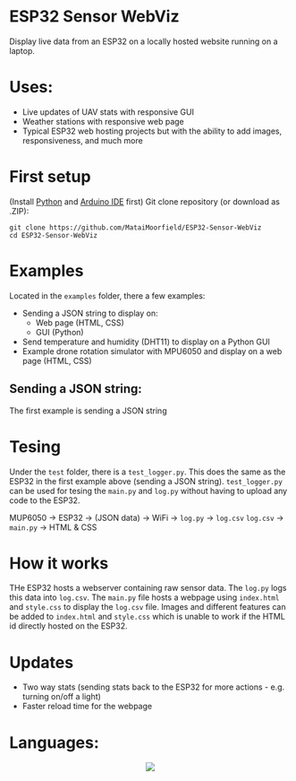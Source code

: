 # ESP32 Sensor WebViz
Display live data from an ESP32 on a locally hosted website running on a laptop. 

# Uses:
- Live updates of UAV stats with responsive GUI
- Weather stations with responsive web page
- Typical ESP32 web hosting projects but with the ability to add images, responsiveness, and much more

# First setup
(Install [Python](https://www.python.org) and [Arduino IDE](https://www.arduino.cc) first)
Git clone repository (or download as .ZIP):
```
git clone https://github.com/MataiMoorfield/ESP32-Sensor-WebViz
cd ESP32-Sensor-WebViz
```

# Examples
Located in the ```examples``` folder, there a few examples:
- Sending a JSON string to display on:
    - Web page (HTML, CSS)
    - GUI (Python)
- Send temperature and humidity (DHT11) to display on a Python GUI
- Example drone rotation simulator with MPU6050 and display on a web page (HTML, CSS)

## Sending a JSON string:
The first example is sending a JSON string

# Tesing
Under the ```test``` folder, there is a ```test_logger.py```. This does the same as the ESP32 in the first example above (sending a JSON string). ```test_logger.py``` can be used for tesing the ```main.py``` and ```log.py``` without having to upload any code to the ESP32. 


MUP6050 → ESP32 → (JSON data) → WiFi → ```log.py``` → ```log.csv``` 
```log.csv``` → ```main.py``` → HTML & CSS

# How it works
THe ESP32 hosts a webserver containing raw sensor data. The ```log.py``` logs this data into ```log.csv```. The ```main.py``` file hosts a webpage using ```index.html``` and ```style.css``` to display the ```log.csv``` file. Images and different features can be added to ```index.html``` and ```style.css``` which is unable to work if the HTML id directly hosted on the ESP32.

# Updates
- Two way stats (sending stats back to the ESP32 for more actions - e.g. turning on/off a light)
- Faster reload time for the webpage

# Languages:
<p align="center">
  <a href="https://skillicons.dev">
    <img src="https://skillicons.dev/icons?i=python,cpp,arduino,html,css" />
  </a>
</p>


